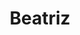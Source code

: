---
title: Beatriz
artigo: a
picture: /images/b/Beatriz.jpg
background: /images/fundos/heartpoa.jpg
style: style-verde1
description: Significado do nome Beatriz
full-description: Olha só que privilégio se chamar Beatriz. O nome tem origem no latim, beatus, que significa "feliz" ou Beatrice, que quer dizer “a que traz felicidade” ou "aquela que faz os outros felizes". Da até vontade de trocar o nome para Beatriz. Afinal, quem não quer ser sinônimo de felicidade?!
---
